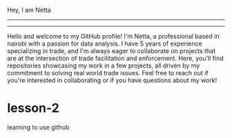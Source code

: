Hey, I am Netta 
***
***

Hello and welcome to my GitHub profile! I'm Netta, a professional based in nairobi with a passion for data analysis. I have 5 years of experience specializing in trade, and I'm always eager to collaborate on projects that are at the intersection of trade facilitation and enforcement. Here, you'll find repositories showcasing my work in a few projects, all driven by my commitment to solving real world trade issues. Feel free to reach out if you're interested in collaborating or if you have questions about my work!



# lesson-2
learning to use github
